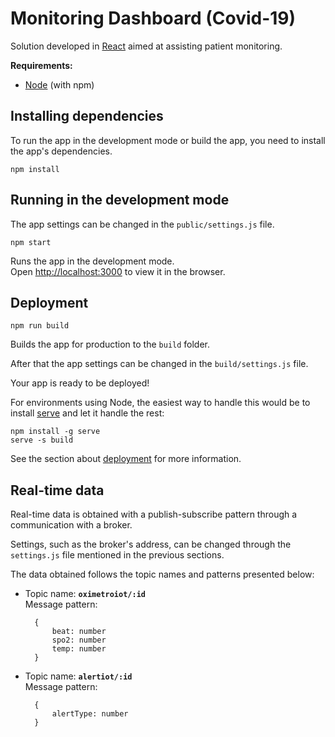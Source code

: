 # Monitoring Dashboard (Covid-19)

Solution developed in [React](https://reactjs.org) aimed at assisting patient monitoring.

**Requirements:**
* [Node](https://nodejs.org) (with npm)

## Installing dependencies

To run the app in the development mode or build the app, you need to install the app's dependencies.

```
npm install
```

## Running in the development mode

The app settings can be changed in the `public/settings.js` file.

```
npm start
```

Runs the app in the development mode.  
Open [http://localhost:3000](http://localhost:3000) to view it in the browser.

## Deployment

```
npm run build
```

Builds the app for production to the `build` folder.

After that the app settings can be changed in the `build/settings.js` file.

Your app is ready to be deployed!

For environments using Node, the easiest way to handle this would be to install [serve](https://github.com/zeit/serve) and let it handle the rest:

```
npm install -g serve
serve -s build
```

See the section about [deployment](https://facebook.github.io/create-react-app/docs/deployment) for more information.

## Real-time data

Real-time data is obtained with a publish-subscribe pattern through a communication with a broker.

Settings, such as the broker's address, can be changed through the `settings.js` file mentioned in the previous sections.

The data obtained follows the topic names and patterns presented below:


- Topic name: **`oximetroiot/:id`**  
Message pattern:

        {
            beat: number
            spo2: number
            temp: number
        }


- Topic name: **`alertiot/:id`**  
Message pattern:

        {
            alertType: number
        }

